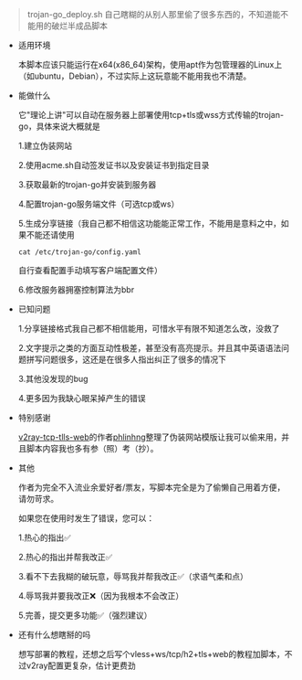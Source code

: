 > trojan-go_deploy.sh
自己瞎糊的从别人那里偷了很多东西的，不知道能不能用的破烂半成品脚本
* 适用环境

  本脚本应该只能运行在x64(x86_64)架构，使用apt作为包管理器的Linux上（如ubuntu，Debian），不过实际上这玩意能不能用我也不清楚。

* 能做什么

  它"理论上讲"可以自动在服务器上部署使用tcp+tls或wss方式传输的trojan-go，具体来说大概就是

  1.建立伪装网站

  2.使用acme.sh自动签发证书以及安装证书到指定目录

  3.获取最新的trojan-go并安装到服务器

  4.配置trojan-go服务端文件（可选tcp或ws）

  5.生成分享链接（我自己都不相信这功能能正常工作，不能用是意料之中，如果不能还请使用

  ``` shell
  cat /etc/trojan-go/config.yaml
  ```

  自行查看配置手动填写客户端配置文件）

  6.修改服务器拥塞控制算法为bbr

* 已知问题

  1.分享链接格式我自己都不相信能用，可惜水平有限不知道怎么改，没救了

  2.文字提示之类的方面互动性极差，甚至没有高亮提示。并且其中英语语法问题拼写问题很多，这还是在很多人指出纠正了很多的情况下

  3.其他没发现的bug

  4.更多因为我缺心眼呆掉产生的错误

* 特别感谢

  [v2ray-tcp-tlls-web](https://github.com/phlinhng/v2ray-tcp-tls-web/blob/vless/src/v2gun.sh)的作者[phlinhng](https://github.com/phlinhng)整理了伪装网站模版让我可以偷来用，并且脚本内容我也多有参（照）考（抄）。

* 其他

  作者为完全不入流业余爱好者/票友，写脚本完全是为了偷懒自己用着方便，请勿苛求。

  如果您在使用时发生了错误，您可以：

  1.热心的指出✅

  2.热心的指出并帮我改正✅

  3.看不下去我糊的破玩意，辱骂我并帮我改正✅（求语气柔和点）

  4.辱骂我并要我改正❌（因为我根本不会改正）

  5.完善，提交更多功能✅（强烈建议）

* 还有什么想瞎掰的吗

  想写部署的教程，还想之后写个vless+ws/tcp/h2+tls+web的教程加脚本，不过v2ray配置更复杂，估计更费劲

  
